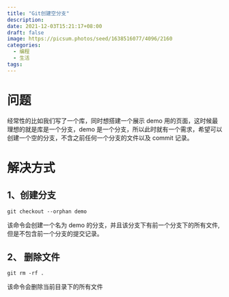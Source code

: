 ```yaml
---
title: "Git创建空分支"
description:
date: 2021-12-03T15:21:17+08:00
draft: false
image: https://picsum.photos/seed/1638516077/4096/2160
categories:
  - 编程
  - 生活
tags:
---
```


# 问题

经常性的比如我们写了一个库，同时想搭建一个展示 demo 用的页面，这时候最理想的就是库是一个分支，demo 是一个分支，所以此时就有一个需求，希望可以创建一个空的分支，不含之前任何一个分支的文件以及 commit 记录。

# 解决方式

## 1、创建分支

`git checkout --orphan demo`

该命令会创建一个名为 demo 的分支，并且该分支下有前一个分支下的所有文件,但是不包含前一个分支的提交记录。

## 2、 删除文件

`git rm -rf .`

该命令会删除当前目录下的所有文件

